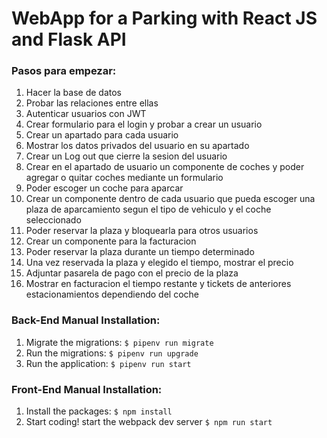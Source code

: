 # WebApp for a Parking with React JS and Flask API

### Pasos para empezar:

1. Hacer la base de datos
2. Probar las relaciones entre ellas
3. Autenticar usuarios con JWT
4. Crear formulario para el login y probar a crear un usuario
5. Crear un apartado para cada usuario
6. Mostrar los datos privados del usuario en su apartado
7. Crear un Log out que cierre la sesion del usuario
8. Crear en el apartado de usuario un componente de coches y poder agregar o quitar coches mediante un formulario
9. Poder escoger un coche para aparcar 
10. Crear un componente dentro de cada usuario que pueda escoger una plaza de aparcamiento segun el tipo de vehiculo y el coche seleccionado
11. Poder reservar la plaza y bloquearla para otros usuarios
12. Crear un componente para la facturacion
13. Poder reservar la plaza durante un tiempo determinado
14. Una vez reservada la plaza y elegido el tiempo, mostrar el precio
15. Adjuntar pasarela de pago con el precio de la plaza
16. Mostrar en facturacion el tiempo restante y tickets de anteriores estacionamientos dependiendo del coche

### Back-End Manual Installation:

1. Migrate the migrations: `$ pipenv run migrate`
2. Run the migrations: `$ pipenv run upgrade`
3. Run the application: `$ pipenv run start`



### Front-End Manual Installation:

1. Install the packages: `$ npm install`
2. Start coding! start the webpack dev server `$ npm run start`

